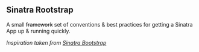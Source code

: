 ## Sinatra Rootstrap
A small <strike>framework</strike> set of conventions & best practices for getting a Sinatra App up & running quickly.

_Inspiration taken from [Sinatra Bootstrap](https://github.com/l3ck/sinatra-boilerplate)_
